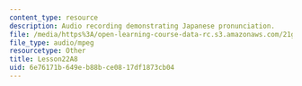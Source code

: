 ```yaml
---
content_type: resource
description: Audio recording demonstrating Japanese pronunciation.
file: /media/https%3A/open-learning-course-data-rc.s3.amazonaws.com/21g-504-japanese-iv-spring-2009/6e76171b649eb88bce0817df1873cb04_Lesson22A8.mp3
file_type: audio/mpeg
resourcetype: Other
title: Lesson22A8
uid: 6e76171b-649e-b88b-ce08-17df1873cb04
---
```

